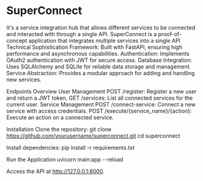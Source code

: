 # SuperConnect
It's a service integration hub that allows different services to be connected and interacted with through a single API.
SuperConnect is a proof-of-concept application that integrates multiple services into a single API
Technical Sophistication
Framework: Built with FastAPI, ensuring high performance and asynchronous capabilities.
Authentication: Implements OAuth2 authentication with JWT for secure access.
Database Integration: Uses SQLAlchemy and SQLite for reliable data storage and management.
Service Abstraction: Provides a modular approach for adding and handling new services.

Endpoints Overview
User Management
POST /register: Register a new user and return a JWT token.
GET /services: List all connected services for the current user.
Service Management
POST /connect-service: Connect a new service with access credentials.
POST /execute/{service_name}/{action}: Execute an action on a connected service.

Installation
Clone the repository:
git clone https://github.com/yourusername/superconnect.git
cd superconnect

Install dependencies:
pip install -r requirements.txt

Run the Application
uvicorn main:app --reload

Access the API at http://127.0.0.1:8000.
